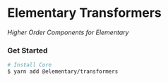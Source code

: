 # Elementary Transformers

_Higher Order Components for Elementary_

### Get Started

```bash
# Install Core
$ yarn add @elementary/transformers
```
